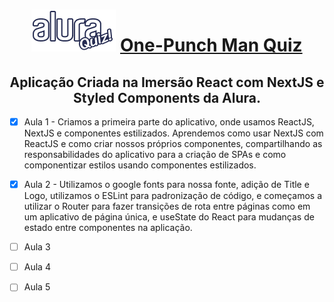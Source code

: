 <h1 align="center"> 
  <img src="logoAlura.png"/>
  <a href="https://one-punch-man-quiz.franciscoarmando63.vercel.app/">One-Punch Man Quiz</a>
</h2>
<h2 align="center"> Aplicação Criada na Imersão React com NextJS e Styled Components da Alura.</h2>

- [x] Aula 1 - Criamos a primeira parte do aplicativo, onde usamos ReactJS, NextJS e componentes estilizados. Aprendemos como usar NextJS com ReactJS e como criar nossos próprios componentes, compartilhando as responsabilidades do aplicativo para a criação de SPAs e como componentizar estilos usando componentes estilizados.

- [x] Aula 2 - Utilizamos o google fonts para nossa fonte, adição de Title e Logo, utilizamos o ESLint para padronização de código, e começamos a utilizar o  Router para fazer transições de rota entre páginas como em um aplicativo de página única, e useState do React para mudanças de estado entre componentes na aplicação.

- [ ] Aula 3

- [ ] Aula 4

- [ ] Aula 5
